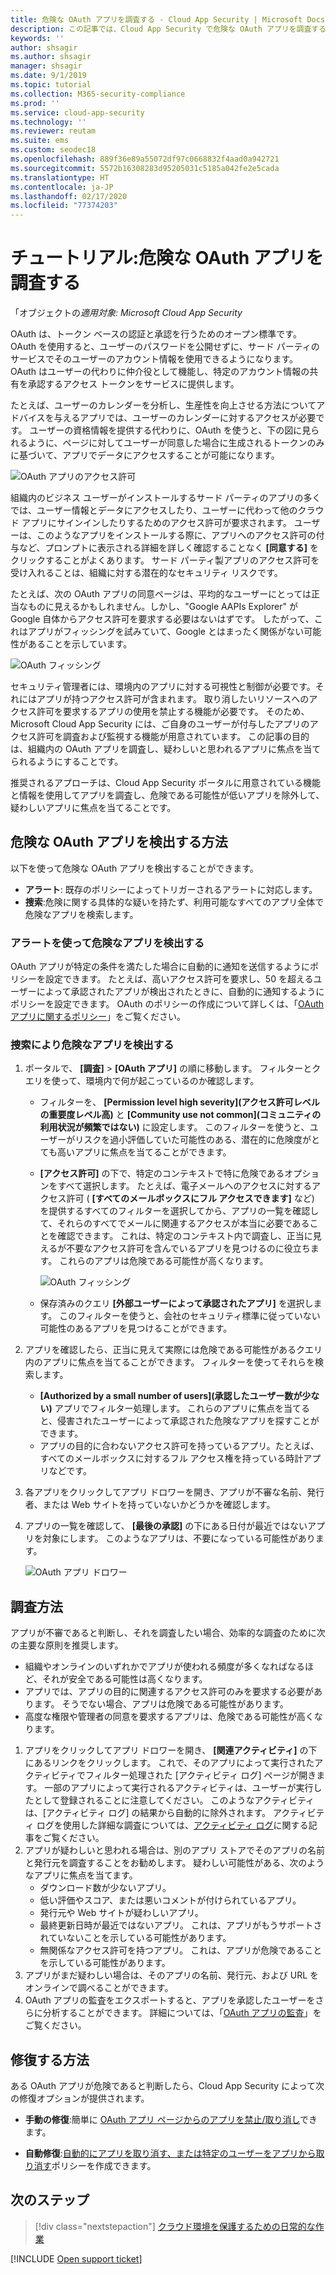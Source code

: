 ```yaml
---
title: 危険な OAuth アプリを調査する - Cloud App Security | Microsoft Docs
description: この記事では、Cloud App Security で危険な OAuth アプリを調査する方法について説明します。
keywords: ''
author: shsagir
ms.author: shsagir
manager: shsagir
ms.date: 9/1/2019
ms.topic: tutorial
ms.collection: M365-security-compliance
ms.prod: ''
ms.service: cloud-app-security
ms.technology: ''
ms.reviewer: reutam
ms.suite: ems
ms.custom: seodec18
ms.openlocfilehash: 889f36e89a55072df97c0668832f4aad0a942721
ms.sourcegitcommit: 5572b16308283d95205031c5185a042fe2e5cada
ms.translationtype: HT
ms.contentlocale: ja-JP
ms.lasthandoff: 02/17/2020
ms.locfileid: "77374203"
---
```

# <a name="tutorial-investigate-risky-oauth-apps"></a>チュートリアル:危険な OAuth アプリを調査する

「オブジェクトの*適用対象: Microsoft Cloud App Security*

OAuth は、トークン ベースの認証と承認を行うためのオープン標準です。 OAuth を使用すると、ユーザーのパスワードを公開せずに、サード パーティのサービスでそのユーザーのアカウント情報を使用できるようになります。 OAuth はユーザーの代わりに仲介役として機能し、特定のアカウント情報の共有を承認するアクセス トークンをサービスに提供します。

たとえば、ユーザーのカレンダーを分析し、生産性を向上させる方法についてアドバイスを与えるアプリでは、ユーザーのカレンダーに対するアクセスが必要です。 ユーザーの資格情報を提供する代わりに、OAuth を使うと、下の図に見られるように、ページに対してユーザーが同意した場合に生成されるトークンのみに基づいて、アプリでデータにアクセスすることが可能になります。

![OAuth アプリのアクセス許可](media/oauth-permission.png)

組織内のビジネス ユーザーがインストールするサード パーティのアプリの多くでは、ユーザー情報とデータにアクセスしたり、ユーザーに代わって他のクラウド アプリにサインインしたりするためのアクセス許可が要求されます。 ユーザーは、このようなアプリをインストールする際に、アプリへのアクセス許可の付与など、プロンプトに表示される詳細を詳しく確認することなく **[同意する]** をクリックすることがよくあります。 サード パーティ製アプリのアクセス許可を受け入れることは、組織に対する潜在的なセキュリティ リスクです。

たとえば、次の OAuth アプリの同意ページは、平均的なユーザーにとっては正当なものに見えるかもしれません。しかし、"Google AAPIs Explorer" が Google 自体からアクセス許可を要求する必要はないはずです。 したがって、これはアプリがフィッシングを試みていて、Google とはまったく関係がない可能性があることを示しています。

![OAuth フィッシング](media/oauth-phishing.png)

セキュリティ管理者には、環境内のアプリに対する可視性と制御が必要です。それにはアプリが持つアクセス許可が含まれます。 取り消したいリソースへのアクセス許可を要求するアプリの使用を禁止する機能が必要です。 そのため、Microsoft Cloud App Security には、ご自身のユーザーが付与したアプリのアクセス許可を調査および監視する機能が用意されています。 この記事の目的は、組織内の OAuth アプリを調査し、疑わしいと思われるアプリに焦点を当てられるようにすることです。

推奨されるアプローチは、Cloud App Security ポータルに用意されている機能と情報を使用してアプリを調査し、危険である可能性が低いアプリを除外して、疑わしいアプリに焦点を当てることです。

## <a name="how-to-detect-risky-oauth-apps"></a>危険な OAuth アプリを検出する方法

以下を使って危険な OAuth アプリを検出することができます。

- **アラート**: 既存のポリシーによってトリガーされるアラートに対応します。
- **捜索**:危険に関する具体的な疑いを持たず、利用可能なすべてのアプリ全体で危険なアプリを検索します。

### <a name="detect-risky-apps-using-alerts"></a>アラートを使って危険なアプリを検出する

OAuth アプリが特定の条件を満たした場合に自動的に通知を送信するようにポリシーを設定できます。 たとえば、高いアクセス許可を要求し、50 を超えるユーザーによって承認されたアプリが検出されたときに、自動的に通知するようにポリシーを設定できます。 OAuth のポリシーの作成について詳しくは、「[OAuth アプリに関するポリシー](app-permission-policy.md)」をご覧ください。

### <a name="detect-risky-apps-by-hunting"></a>捜索により危険なアプリを検出する

1. ポータルで、 **[調査]** > **[OAuth アプリ]** の順に移動します。 フィルターとクエリを使って、環境内で何が起こっているのか確認します。

    - フィルターを、 **[Permission level high severity]\(アクセス許可レベルの重要度レベル高\)** と **[Community use not common]\(コミュニティの利用状況が頻繁ではない\)** に設定します。 このフィルターを使うと、ユーザーがリスクを過小評価していた可能性のある、潜在的に危険度がとても高いアプリに焦点を当てることができます。
    - **[アクセス許可]** の下で、特定のコンテキストで特に危険であるオプションをすべて選択します。 たとえば、電子メールへのアクセスに対するアクセス許可 ( **[すべてのメールボックスにフル アクセスできます]** など) を提供するすべてのフィルターを選択してから、アプリの一覧を確認して、それらのすべてでメールに関連するアクセスが本当に必要であることを確認できます。 これは、特定のコンテキスト内で調査し、正当に見えるが不要なアクセス許可を含んでいるアプリを見つけるのに役立ちます。 これらのアプリは危険である可能性が高くなります。

        ![OAuth フィッシング](media/oauth-filters.png)

    - 保存済みのクエリ **[外部ユーザーによって承認されたアプリ]** を選択します。 このフィルターを使うと、会社のセキュリティ標準に従っていない可能性のあるアプリを見つけることができます。
1. アプリを確認したら、正当に見えて実際には危険である可能性があるクエリ内のアプリに焦点を当てることができます。 フィルターを使ってそれらを検索します。
    - **[Authorized by a small number of users]\(承認したユーザー数が少ない\)** アプリでフィルター処理します。 これらのアプリに焦点を当てると、侵害されたユーザーによって承認された危険なアプリを探すことができます。
    - アプリの目的に合わないアクセス許可を持っているアプリ。たとえば、すべてのメールボックスに対するフル アクセス権を持っている時計アプリなどです。
1. 各アプリをクリックしてアプリ ドロワーを開き、アプリが不審な名前、発行者、または Web サイトを持っていないかどうかを確認します。
1. アプリの一覧を確認して、 **[最後の承認]** の下にある日付が最近ではないアプリを対象にします。 このようなアプリは、不要になっている可能性があります。

    ![OAuth アプリ ドロワー](media/oauth-drawer.png)

## <a name="how-to-investigate"></a>調査方法

アプリが不審であると判断し、それを調査したい場合、効率的な調査のために次の主要な原則を推奨します。

- 組織やオンラインのいずれかでアプリが使われる頻度が多くなればなるほど、それが安全である可能性は高くなります。
- アプリでは、アプリの目的に関連するアクセス許可のみを要求する必要があります。 そうでない場合、アプリは危険である可能性があります。
- 高度な権限や管理者の同意を要求するアプリは、危険である可能性が高くなります。

1. アプリをクリックしてアプリ ドロワーを開き、 **[関連アクティビティ]** の下にあるリンクをクリックします。 これで、そのアプリによって実行されたアクティビティでフィルター処理された [アクティビティ ログ] ページが開きます。 一部のアプリによって実行されるアクティビティは、ユーザーが実行したとして登録されることに注意してください。 このようなアクティビティは、[アクティビティ ログ] の結果から自動的に除外されます。 アクティビティ ログを使用した詳細な調査については、[アクティビティ ログ](activity-filters.md)に関する記事をご覧ください。
1. アプリが疑わしいと思われる場合は、別のアプリ ストアでそのアプリの名前と発行元を調査することをお勧めします。 疑わしい可能性がある、次のようなアプリに焦点を当てます。
    - ダウンロード数が少ないアプリ。
    - 低い評価やスコア、または悪いコメントが付けられているアプリ。
    - 発行元や Web サイトが疑わしいアプリ。
    - 最終更新日時が最近ではないアプリ。 これは、アプリがもうサポートされていないことを示している可能性があります。
    - 無関係なアクセス許可を持つアプリ。 これは、アプリが危険であることを示している可能性があります。
1. アプリがまだ疑わしい場合は、そのアプリの名前、発行元、および URL をオンラインで調べることができます。
1. OAuth アプリの監査をエクスポートすると、アプリを承認したユーザーをさらに分析することができます。 詳細については、「[OAuth アプリの監査](manage-app-permissions.md#oauth-app-auditing)」をご覧ください。

## <a name="how-to-remediate"></a>修復する方法

ある OAuth アプリが危険であると判断したら、Cloud App Security によって次の修復オプションが提供されます。

- **手動の修復**:簡単に [OAuth アプリ ページからのアプリを禁止/取り消し](manage-app-permissions.md#ban-or-approve-an-app)できます。

- **自動修復**:[自動的にアプリを取り消す、または特定のユーザーをアプリから取り消す](app-permission-policy.md)ポリシーを作成できます。

## <a name="next-steps"></a>次のステップ

> [!div class="nextstepaction"]
> [クラウド環境を保護するための日常的な作業](daily-activities-to-protect-your-cloud-environment.md)

[!INCLUDE [Open support ticket](includes/support.md)]
